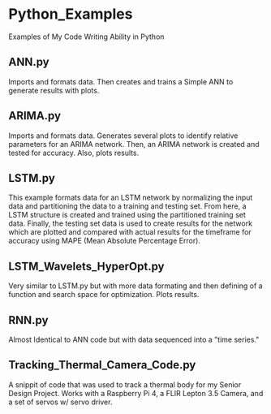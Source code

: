 # Python_Examples
Examples of My Code Writing Ability in Python


## ANN.py
Imports and formats data. Then creates and trains a Simple ANN to generate results with plots.  

## ARIMA.py
Imports and formats data. Generates several plots to identify relative parameters for an ARIMA network. Then, an ARIMA network is
created and tested for accuracy. Also, plots results.

## LSTM.py 
This example formats data for an LSTM network by normalizing the input data and partitioning the data to a training and testing set.
From here, a LSTM structure is created and trained using the partitioned training set data. Finally, the testing set data is used to 
create results for the network which are plotted and compared with actual results for the timeframe for accuracy using MAPE (Mean Absolute 
Percentage Error).

## LSTM_Wavelets_HyperOpt.py
Very similar to LSTM.py but with more data formating and then defining of a function and search space for optimization. Plots results.

## RNN.py
Almost Identical to ANN code but with data sequenced into a "time series."

## Tracking_Thermal_Camera_Code.py
A snippit of code that was used to track a thermal body for my Senior Design Project. Works with a Raspberry Pi 4, a FLIR Lepton 3.5 Camera, 
and a set of servos w/ servo driver.
